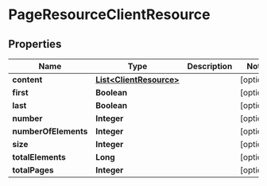 
# PageResourceClientResource

## Properties
Name | Type | Description | Notes
------------ | ------------- | ------------- | -------------
**content** | [**List&lt;ClientResource&gt;**](ClientResource.md) |  |  [optional]
**first** | **Boolean** |  |  [optional]
**last** | **Boolean** |  |  [optional]
**number** | **Integer** |  |  [optional]
**numberOfElements** | **Integer** |  |  [optional]
**size** | **Integer** |  |  [optional]
**totalElements** | **Long** |  |  [optional]
**totalPages** | **Integer** |  |  [optional]



